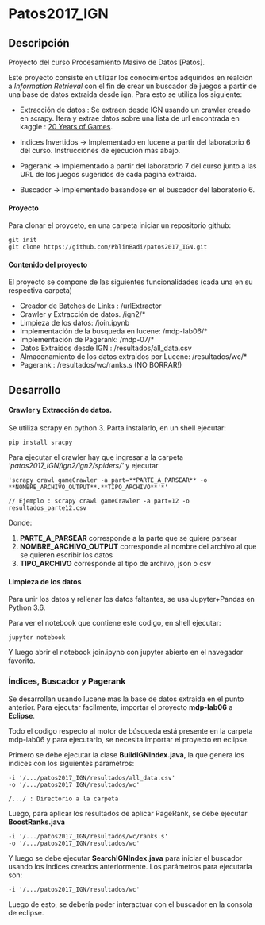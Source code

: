#  Patos2017_IGN

## Descripción

Proyecto del curso Procesamiento Masivo de Datos [Patos].


 Este proyecto consiste en utilizar los conocimientos adquiridos en realción a *Information Retrieval* con el fin de crear un buscador de juegos a partir de una base de datos extraida desde ign. Para esto se utiliza los siguiente:

- Extracción de datos : Se extraen desde IGN usando un crawler creado en scrapy. Itera y extrae datos sobre una lista de url encontrada en kaggle : [20 Years of Games](https://www.kaggle.com/egrinstein/20-years-of-games).

- Indices Invertidos -> Implementado en lucene a partir del laboratorio 6 del curso. Instrucciónes de ejecución mas abajo.

- Pagerank -> Implementado a partir del laboratorio 7 del curso junto a las URL de los juegos sugeridos de cada pagina extraida.

- Buscador -> Implementado basandose en el buscador del laboratorio 6.



#### Proyecto

Para clonar el proyceto, en una carpeta iniciar un repositorio github:

```
git init
git clone https://github.com/PblinBadi/patos2017_IGN.git
```

#### Contenido del proyecto

El proyecto se compone de las siguientes funcionalidades (cada una en su respectiva carpeta)

- Creador de Batches de Links : /urlExtractor
- Crawler y Extracción de datos. /ign2/*
- Limpieza de los datos: /join.ipynb
- Implementación de la busqueda en lucene: /mdp-lab06/*
- Implementación de Pagerank: /mdp-07/*
- Datos Extraidos desde IGN : /resultados/all_data.csv
- Almacenamiento de los datos extraidos por Lucene: /resultados/wc/*
- Pagerank : /resultados/wc/ranks.s (NO BORRAR!)

## Desarrollo


#### Crawler y Extracción de datos.

Se utiliza scrapy en python 3. Parta instalarlo, en un shell ejecutar:

```
pip install sracpy
```

Para ejecutar el crawler hay que ingresar a la carpeta *'patos2017_IGN/ign2/ign2/spiders/'* y ejecutar


```
'scrapy crawl gameCrawler -a part=**PARTE_A_PARSEAR** -o **NOMBRE_ARCHIVO_OUTPUT**.**TIPO_ARCHIVO**'*'

// Ejemplo : scrapy crawl gameCrawler -a part=12 -o resultados_parte12.csv
```

Donde:

1. **PARTE_A_PARSEAR** corresponde a la parte que se quiere parsear
1. **NOMBRE_ARCHIVO_OUTPUT** corresponde al nombre del archivo al que se quieren escribir los datos
1. **TIPO_ARCHIVO** corresponde al tipo de archivo, json o csv

#### Limpieza de los datos

Para unir los datos y rellenar los datos faltantes, se usa Jupyter+Pandas en Python 3.6. 

Para ver el notebook que contiene este codigo, en shell ejecutar:

```
jupyter notebook
```
Y luego abrir el notebook join.ipynb con jupyter abierto en el navegador favorito.


### Índices, Buscador y Pagerank


Se desarrollan usando lucene mas la base de datos extraida en el punto anterior. Para ejecutar facilmente, importar el proyecto **mdp-lab06** a **Eclipse**.

Todo el codigo respecto al motor de búsqueda está presente en la carpeta mdp-lab06 y para ejecutarlo, se necesita importar el proyecto en eclipse.

Primero se debe ejecutar la clase **BuildIGNIndex.java**, la que genera los indices con los siguientes parametros:

```
-i '/.../patos2017_IGN/resultados/all_data.csv' 
-o '/.../patos2017_IGN/resultados/wc'

/.../ : Directorio a la carpeta
```

Luego, para aplicar los resultados de aplicar PageRank, se debe ejecutar **BoostRanks.java**

```
-i '/.../patos2017_IGN/resultados/wc/ranks.s' 
-o '/.../patos2017_IGN/resultados/wc'
```
Y luego se debe ejecutar **SearchIGNIndex.java** para iniciar el buscador usando los indices creados anteriormente. Los parámetros para ejecutarla son:

```
-i '/.../patos2017_IGN/resultados/wc'
```
Luego de esto, se debería poder interactuar con el buscador en la consola de eclipse.
